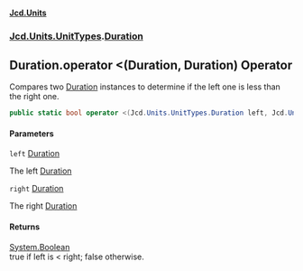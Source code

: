 #### [Jcd.Units](index.md 'index')
### [Jcd.Units.UnitTypes](Jcd.Units.UnitTypes.md 'Jcd.Units.UnitTypes').[Duration](Jcd.Units.UnitTypes.Duration.md 'Jcd.Units.UnitTypes.Duration')

## Duration.operator <(Duration, Duration) Operator

Compares two [Duration](Jcd.Units.UnitTypes.Duration.md 'Jcd.Units.UnitTypes.Duration') instances to determine if the left one is less than the right one.

```csharp
public static bool operator <(Jcd.Units.UnitTypes.Duration left, Jcd.Units.UnitTypes.Duration right);
```
#### Parameters

<a name='Jcd.Units.UnitTypes.Duration.op_LessThan(Jcd.Units.UnitTypes.Duration,Jcd.Units.UnitTypes.Duration).left'></a>

`left` [Duration](Jcd.Units.UnitTypes.Duration.md 'Jcd.Units.UnitTypes.Duration')

The left [Duration](Jcd.Units.UnitTypes.Duration.md 'Jcd.Units.UnitTypes.Duration')

<a name='Jcd.Units.UnitTypes.Duration.op_LessThan(Jcd.Units.UnitTypes.Duration,Jcd.Units.UnitTypes.Duration).right'></a>

`right` [Duration](Jcd.Units.UnitTypes.Duration.md 'Jcd.Units.UnitTypes.Duration')

The right [Duration](Jcd.Units.UnitTypes.Duration.md 'Jcd.Units.UnitTypes.Duration')

#### Returns
[System.Boolean](https://docs.microsoft.com/en-us/dotnet/api/System.Boolean 'System.Boolean')  
true if left is < right; false otherwise.